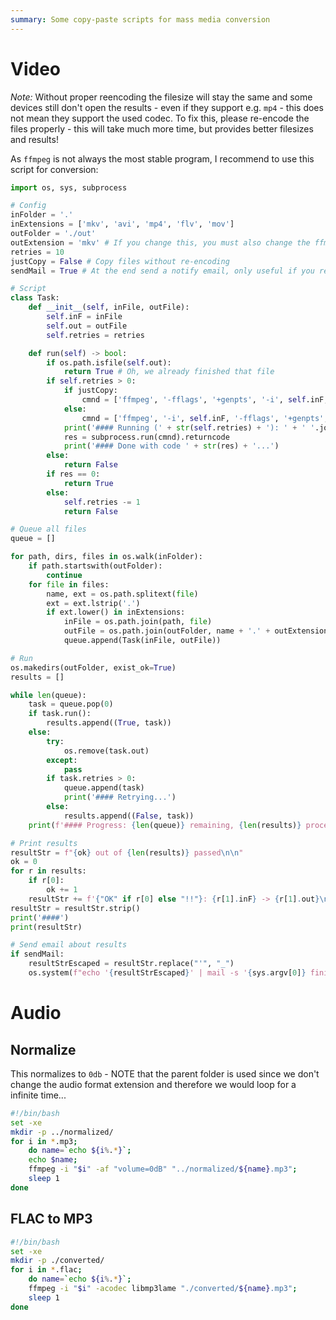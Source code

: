 ```yaml
---
summary: Some copy-paste scripts for mass media conversion
---
```


# Video
_Note:_ Without proper reencoding the filesize will stay the same and some devices still don't open the results - even if they support e.g. `mp4` - this does not mean they support the used codec. To fix this, please re-encode the files properly - this will take much more time, but provides better filesizes and results!

As `ffmpeg` is not always the most stable program, I recommend to use this script for conversion:
```python
import os, sys, subprocess

# Config
inFolder = '.'
inExtensions = ['mkv', 'avi', 'mp4', 'flv', 'mov']
outFolder = './out'
outExtension = 'mkv' # If you change this, you must also change the ffmpeg command (e.g. if subtitles can't be preserved)
retries = 10
justCopy = False # Copy files without re-encoding
sendMail = True # At the end send a notify email, only useful if you receive the email somehow

# Script
class Task:
    def __init__(self, inFile, outFile):
        self.inF = inFile
        self.out = outFile
        self.retries = retries

    def run(self) -> bool:
        if os.path.isfile(self.out):
            return True # Oh, we already finished that file
        if self.retries > 0:
            if justCopy:
                cmnd = ['ffmpeg', '-fflags', '+genpts', '-i', self.inF, '-codec', 'copy', self.out]
            else:
                cmnd = ['ffmpeg', '-i', self.inF, '-fflags', '+genpts', '-vcodec', 'libx265', '-crf', '28', '-map', '0', '-scodec', 'copy', '-acodec', 'copy', self.out]
            print('#### Running (' + str(self.retries) + '): ' + ' '.join(cmnd))
            res = subprocess.run(cmnd).returncode
            print('#### Done with code ' + str(res) + '...')
        else:
            return False
        if res == 0:
            return True
        else:
            self.retries -= 1
            return False

# Queue all files
queue = []

for path, dirs, files in os.walk(inFolder):
    if path.startswith(outFolder):
        continue
    for file in files:
        name, ext = os.path.splitext(file)
        ext = ext.lstrip('.')
        if ext.lower() in inExtensions:
            inFile = os.path.join(path, file)
            outFile = os.path.join(outFolder, name + '.' + outExtension)
            queue.append(Task(inFile, outFile))

# Run
os.makedirs(outFolder, exist_ok=True)
results = []

while len(queue):
    task = queue.pop(0)
    if task.run():
        results.append((True, task))
    else:
        try:
            os.remove(task.out)
        except:
            pass
        if task.retries > 0:
            queue.append(task)
            print('#### Retrying...')
        else:
            results.append((False, task))
    print(f'#### Progress: {len(queue)} remaining, {len(results)} processed')

# Print results
resultStr = f"{ok} out of {len(results)} passed\n\n"
ok = 0
for r in results:
    if r[0]:
        ok += 1
    resultStr += f'{"OK" if r[0] else "!!"}: {r[1].inF} -> {r[1].out}\n'
resultStr = resultStr.strip()
print('####')
print(resultStr)

# Send email about results
if sendMail:
    resultStrEscaped = resultStr.replace("'", "_")
    os.system(f"echo '{resultStrEscaped}' | mail -s '{sys.argv[0]} finished {ok} out of {len(results)}' $USER")
```

# Audio #

## Normalize
This normalizes to `0db` - NOTE that the parent folder is used since we don't change the audio format extension and therefore we would loop for a infinite time...
```bash
#!/bin/bash
set -xe
mkdir -p ../normalized/
for i in *.mp3;
    do name=`echo ${i%.*}`;
    echo $name;
    ffmpeg -i "$i" -af "volume=0dB" "../normalized/${name}.mp3";
    sleep 1
done
```

## FLAC to MP3
```bash
#!/bin/bash
set -xe
mkdir -p ./converted/
for i in *.flac;
    do name=`echo ${i%.*}`;
    ffmpeg -i "$i" -acodec libmp3lame "./converted/${name}.mp3";
    sleep 1
done
```
